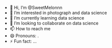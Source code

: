 - 👋 Hi, I’m @SweetMelonnn
- 👀 I’m interested in photograph and data science
- 🌱 I’m currently learning data science
- 💞️ I’m looking to collaborate on data science
- 📫 How to reach me 
- 😄 Pronouns: .
- ⚡ Fun fact: ...

<!---
SweetMelonnn/SweetMelonnn is a ✨ special ✨ repository because its `README.md` (this file) appears on your GitHub profile.
You can click the Preview link to take a look at your changes.
--->
